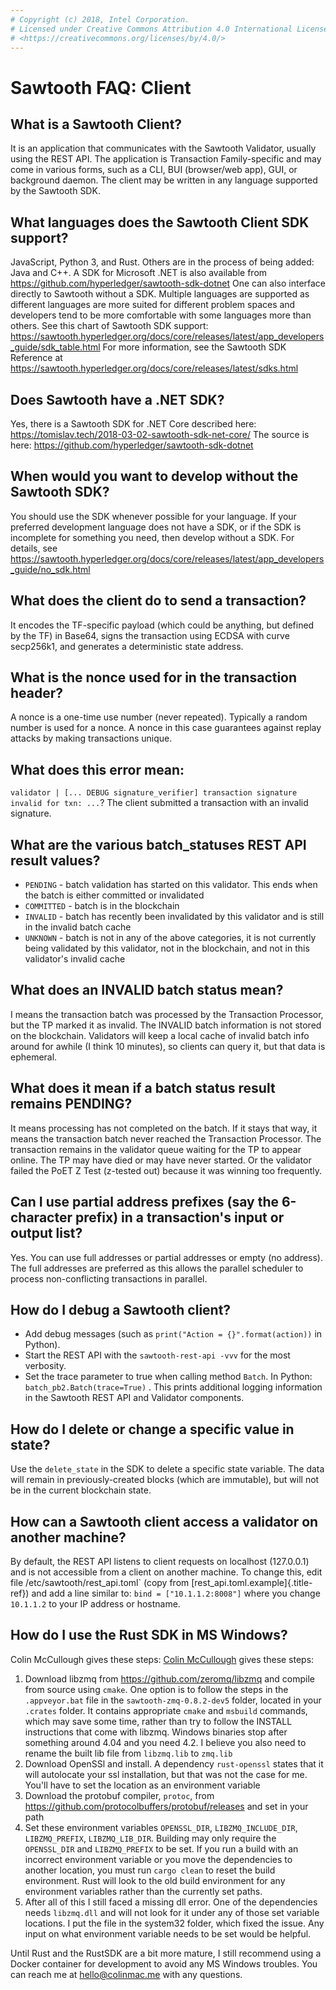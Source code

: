 ```yaml
---
# Copyright (c) 2018, Intel Corporation.
# Licensed under Creative Commons Attribution 4.0 International License
# <https://creativecommons.org/licenses/by/4.0/>
---
```


# Sawtooth FAQ: Client

## What is a Sawtooth Client?

It is an application that communicates with the Sawtooth Validator,
usually using the REST API. The application is Transaction
Family-specific and may come in various forms, such as a CLI, BUI
(browser/web app), GUI, or background daemon. The client may be written
in any language supported by the Sawtooth SDK.

## What languages does the Sawtooth Client SDK support?

JavaScript, Python 3, and Rust. Others are in the process of being
added: Java and C++. A SDK for Microsoft .NET is also available from
<https://github.com/hyperledger/sawtooth-sdk-dotnet> One can also
interface directly to Sawtooth without a SDK. Multiple languages are
supported as different languages are more suited for different problem
spaces and developers tend to be more comfortable with some languages
more than others. See this chart of Sawtooth SDK support:
<https://sawtooth.hyperledger.org/docs/core/releases/latest/app_developers_guide/sdk_table.html>
For more information, see the Sawtooth SDK Reference at
<https://sawtooth.hyperledger.org/docs/core/releases/latest/sdks.html>

## Does Sawtooth have a .NET SDK?

Yes, there is a Sawtooth SDK for .NET Core described here:
<https://tomislav.tech/2018-03-02-sawtooth-sdk-net-core/> The source is
here: <https://github.com/hyperledger/sawtooth-sdk-dotnet>

## When would you want to develop without the Sawtooth SDK?

You should use the SDK whenever possible for your language. If your
preferred development language does not have a SDK, or if the SDK is
incomplete for something you need, then develop without a SDK. For
details, see
<https://sawtooth.hyperledger.org/docs/core/releases/latest/app_developers_guide/no_sdk.html>

## What does the client do to send a transaction?

It encodes the TF-specific payload (which could be anything, but defined
by the TF) in Base64, signs the transaction using ECDSA with curve
secp256k1, and generates a deterministic state address.

## What is the nonce used for in the transaction header?

A nonce is a one-time use number (never repeated). Typically a random
number is used for a nonce. A nonce in this case guarantees against
replay attacks by making transactions unique.

## What does this error mean:

`validator | [... DEBUG signature_verifier] transaction signature invalid for txn: ...`?
The client submitted a transaction with an invalid signature.

## What are the various batch_statuses REST API result values?

-   `PENDING` - batch validation has started on this validator. This
    ends when the batch is either committed or invalidated
-   `COMMITTED` - batch is in the blockchain
-   `INVALID` - batch has recently been invalidated by this validator
    and is still in the invalid batch cache
-   `UNKNOWN` - batch is not in any of the above categories, it is not
    currently being validated by this validator, not in the blockchain,
    and not in this validator\'s invalid cache

## What does an INVALID batch status mean?

I means the transaction batch was processed by the Transaction
Processor, but the TP marked it as invalid. The INVALID batch
information is not stored on the blockchain. Validators will keep a
local cache of invalid batch info around for awhile (I think 10
minutes), so clients can query it, but that data is ephemeral.

## What does it mean if a batch status result remains PENDING?

It means processing has not completed on the batch. If it stays that
way, it means the transaction batch never reached the Transaction
Processor. The transaction remains in the validator queue waiting for
the TP to appear online. The TP may have died or may have never started.
Or the validator failed the PoET Z Test (z-tested out) because it was
winning too frequently.

## Can I use partial address prefixes (say the 6-character prefix) in a transaction\'s input or output list?

Yes. You can use full addresses or partial addresses or empty (no
address). The full addresses are preferred as this allows the parallel
scheduler to process non-conflicting transactions in parallel.

## How do I debug a Sawtooth client?

-   Add debug messages (such as `print("Action = {}".format(action))` in
    Python).
-   Start the REST API with the `sawtooth-rest-api -vvv` for the most
    verbosity.
-   Set the trace parameter to true when calling method `Batch`. In
    Python: `batch_pb2.Batch(trace=True)` . This prints additional
    logging information in the Sawtooth REST API and Validator
    components.

## How do I delete or change a specific value in state?

Use the `delete_state` in the SDK to delete a specific state variable.
The data will remain in previously-created blocks (which are immutable),
but will not be in the current blockchain state.

## How can a Sawtooth client access a validator on another machine?

By default, the REST API listens to client requests on localhost
(127.0.0.1) and is not accessible from a client on another machine. To
change this, edit file /etc/sawtooth/rest_api.toml\` (copy from
[rest_api.toml.example]{.title-ref}) and add a line similar to:
`bind = ["10.1.1.2:8008"]` where you change `10.1.1.2` to your IP
address or hostname.

## How do I use the Rust SDK in MS Windows?

Colin McCullough gives these steps: [Colin
McCullough](https://github.com/colincmcc) gives these steps:

1.  Download libzmq from <https://github.com/zeromq/libzmq> and compile
    from source using `cmake`. One option is to follow the steps in the
    `.appveyor.bat` file in the `sawtooth-zmq-0.8.2-dev5` folder,
    located in your `.crates` folder. It contains appropriate `cmake`
    and `msbuild` commands, which may save some time, rather than try to
    follow the INSTALL instructions that come with libzmq. Windows
    binaries stop after something around 4.04 and you need 4.2. I
    believe you also need to rename the built lib file from `libzmq.lib`
    to `zmq.lib`
2.  Download OpenSSl and install. A dependency `rust-openssl` states
    that it will autolocate your ssl installation, but that was not the
    case for me. You\'ll have to set the location as an environment
    variable
3.  Download the protobuf compiler, `protoc`, from
    <https://github.com/protocolbuffers/protobuf/releases> and set in
    your path
4.  Set these environment variables `OPENSSL_DIR`, `LIBZMQ_INCLUDE_DIR`,
    `LIBZMQ_PREFIX`, `LIBZMQ_LIB_DIR`. Building may only require the
    `OPENSSL_DIR` and `LIBZMQ_PREFIX` to be set. If you run a build with
    an incorrect environment variable or you move the dependencies to
    another location, you must run `cargo clean` to reset the build
    environment. Rust will look to the old build environment for any
    environment variables rather than the currently set paths.
5.  After all of this I still faced a missing dll error. One of the
    dependencies needs `libzmq.dll` and will not look for it under any
    of those set variable locations. I put the file in the system32
    folder, which fixed the issue. Any input on what environment
    variable needs to be set would be helpful.

Until Rust and the RustSDK are a bit more mature, I still recommend
using a Docker container for development to avoid any MS Windows
troubles. You can reach me at <hello@colinmac.me> with any questions.
